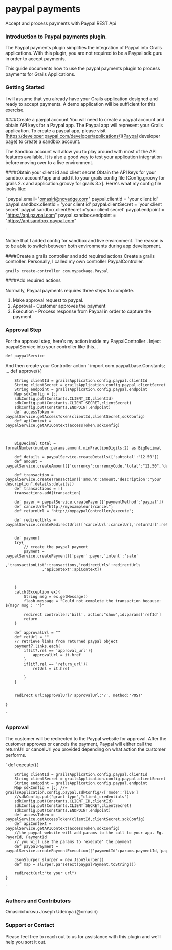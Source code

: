 # paypal payments
Accept and process payments with Paypal REST Api

### Introduction to Paypal payments plugin.
The Paypal payments plugin simplifies the integration of Paypal into Grails applications. With this plugin, you are not required to be a Paypal sdk guru in order to accept payments.

This guide documents how to use the paypal payments plugin to process payments for Grails Applications. 

### Getting Started
I will assume that you already have your Grails application designed and ready to accept payments. A demo application will be sufficient for this exercise.  

####Create a paypal account
You will need to create a paypal account and obtain API keys for a Paypal app. The Paypal app will represent your Grails application. To create a paypal app, please visit [https://developer.paypal.com/developer/applications/](Paypal developer page) to create a sandbox account. 

The Sandbox account will allow you to play around with most of the API features available. It is also a good way to test your application integration before moving over to a live environment. 

####Obtain your client id and client secret
Obtain the API keys for your sandbox account/app and add it to your grails config file [Config.groovy for grails 2.x and application.groovy for grails 3.x]. Here's what my config file looks like: 

`
paypal.email="omasiri@novadge.com"
paypal.clientId = 'your client id'
paypal.sandbox.clientId = 'your client id'
paypal.clientSecret = 'your client secret'
paypal.sandbox.clientSecret ='your client secret'
paypal.endpoint = "https://api.paypal.com"
paypal.sandbox.endpoint = "https://api.sandbox.paypal.com"

`

Notice that I added config for sandbox and live environment. The reason is to be able to switch between both environments  during app development. 

####Create a grails controller and add required actions
Create a grails controller. Personally, I called my own controller PaypalController.


`grails create-controller com.mypackage.Paypal
`

####Add required actions

Normally, Paypal payments requires three steps to complete.
1. Make approval request to paypal.
2. Approval - Customer approves the payment
3. Execution - Process response from Paypal in order to capture the payment.

### Approval Step

For the approval step, here's my action inside my PaypalController . 
Inject paypalService into your controller like this...

`def paypalService`


And then create your Controller action 
`
import com.paypal.base.Constants; 
...
    def approve(){
       
        
        String clientId = grailsApplication.config.paypal.clientId
        String clientSecret = grailsApplication.config.paypal.clientSecret
        String endpoint = grailsApplication.config.paypal.endpoint
        Map sdkConfig = [:] 
        sdkConfig.put(Constants.CLIENT_ID,clientId)
        sdkConfig.put(Constants.CLIENT_SECRET,clientSecret)
        sdkConfig.put(Constants.ENDPOINT,endpoint)
        def accessToken = paypalService.getAccessToken(clientId,clientSecret,sdkConfig)
        def apiContext = paypalService.getAPIContext(accessToken,sdkConfig)
        
        
        
        BigDecimal total = formatNumber(number:params.amount,minFractionDigits:2) as BigDecimal
                
        def details = paypalService.createDetails(['subtotal':"12.50"])
        def amount = paypalService.createAmount(['currency':currencyCode,'total':"12.50",'details':details])
        
        def transaction = paypalService.createTransaction(['amount':amount,'description':"your description",details:details])
        def transactions = []
        transactions.add(transaction)
        
        def payer = paypalService.createPayer(['paymentMethod':'paypal'])
        def cancelUrl="http://myexampleurl/cancel";
        def returnUrl = "http://mypaypalController/execute";

        def redirectUrls = paypalService.createRedirectUrls(['cancelUrl':cancelUrl,'returnUrl':returnUrl])

  
        def payment
        try{
            // create the paypal payment
            payment = paypalService.createPayment(['payer':payer,'intent':'sale'
                    ,'transactionList':transactions,'redirectUrls':redirectUrls
                    ,'apiContext':apiContext])
            


        }
        catch(Exception ex){
            String msg = ex.getMessage()
            flash.message = "Could not complete the transaction because: ${msg? msg : ''}"  
            
            redirect controller:'bill', action:"show",id:params['refId']
            return
        }
       
        def approvalUrl = ""
        def retUrl = ""
        // retrieve links from returned paypal object
        payment?.links.each{ 
            if(it?.rel == 'approval_url'){
                approvalUrl = it.href
            }
            if(it?.rel == 'return_url'){
                retUrl = it.href

            }
        }


        redirect url:approvalUrl? approvalUrl:'/', method:'POST'

    }
`


### Approval
The customer will be redirected to the Paypal website for approval. After the customer approves or 
cancels the payment, Paypal will either call the returnUrl or cancelUrl you provided depending on 
what action the customer performs. 

`
    def execute(){
        
        String clientId = grailsApplication.config.paypal.clientId
        String clientSecret = grailsApplication.config.paypal.clientSecret
        String endpoint = grailsApplication.config.paypal.endpoint
        Map sdkConfig = [:] //= grailsApplication.config.paypal.sdkConfig//['mode':'live']
        //sdkConfig.put("grant-type","client_credentials")
        sdkConfig.put(Constants.CLIENT_ID,clientId)
        sdkConfig.put(Constants.CLIENT_SECRET,clientSecret)
        sdkConfig.put(Constants.ENDPOINT,endpoint)
        def accessToken = paypalService.getAccessToken(clientId,clientSecret,sdkConfig)
        def apiContext = paypalService.getAPIContext(accessToken,sdkConfig)
        //the paypal website will add params to the call to your app. Eg. PayerId, PaymentId
        // you will use the params to 'execute' the payment
        def paypalPayment = paypalService.createPaymentExecution(['paymentId':params.paymentId,'payerId':params?.PayerID],apiContext)
        
        JsonSlurper slurper = new JsonSlurper()
        def map = slurper.parseText(paypalPayment.toString())

        redirect(url:"to your url")
    }
`
### Authors and Contributors
Omasirichukwu Joseph Udeinya (@omasiri) 

### Support or Contact
Please feel free to reach out to us for assistance with this plugin and we’ll help you sort it out.
